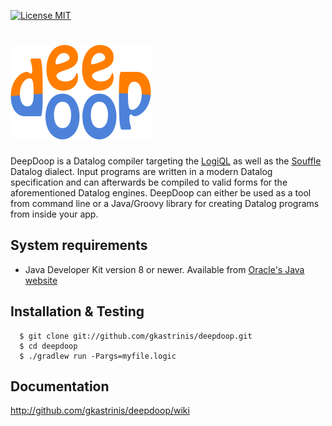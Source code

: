 [![License MIT][badge-license]](LICENSE.txt)

![DEEPDOOP](/deepdoop-logo.png)
=============================

DeepDoop is a Datalog compiler targeting the [LogiQL](http://www.logicblox.com/technology/) as well as the [Souffle](https://github.com/souffle-lang/souffle/) Datalog dialect. Input programs are written in a modern Datalog specification and can afterwards be compiled to valid forms for the aforementioned Datalog engines. DeepDoop can either be used as a tool from command line or a Java/Groovy library for creating Datalog programs from inside your app.

System requirements
-------------------

* Java Developer Kit version 8 or newer. Available from [Oracle's Java website](http://www.oracle.com/java)

Installation & Testing
----------------------

      $ git clone git://github.com/gkastrinis/deepdoop.git
      $ cd deepdoop
      $ ./gradlew run -Pargs=myfile.logic
      
Documentation
-------------

http://github.com/gkastrinis/deepdoop/wiki

[badge-license]: https://img.shields.io/badge/license-MIT-green.svg
